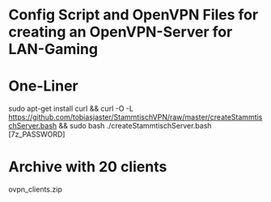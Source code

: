 # Config Script and OpenVPN Files for creating an OpenVPN-Server for LAN-Gaming

# One-Liner

sudo apt-get install curl && curl -O -L https://github.com/tobiasjaster/StammtischVPN/raw/master/createStammtischServer.bash && sudo bash ./createStammtischServer.bash [7z_PASSWORD]

# Archive with 20 clients
ovpn_clients.zip
